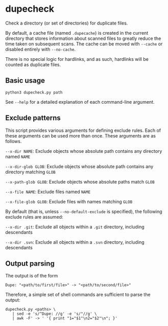 # dupecheck
Check a directory (or set of directories) for duplicate files.

By default, a cache file (named `.dupecache`) is created in the current directory that stores information about scanned files to greatly reduce the time taken on subsequent scans. The cache can be moved with `--cache` or disabled entirely with `--no-cache`.

There is no special logic for hardlinks, and as such, hardlinks will be counted as duplicate files.

## Basic usage

`python3 dupecheck.py path`

See `--help` for a detailed explanation of each command-line argument.

## Exclude patterns

This script provides various arguments for defining exclude rules. Each of these arguments can be used more than once. These arguments are as follows.

`--x-dir NAME`: Exclude objects whose absolute path contains any directory named `NAME`

`--x-dir-glob GLOB`: Exclude objects whose absolute path contains any directory matching `GLOB`

`--x-path-glob GLOB`: Exclude objects whose absolute paths match `GLOB`

`--x-file NAME`: Exclude files named `NAME`

`--x-file-glob GLOB`: Exclude files with names matching `GLOB`

By default (that is, unless `--no-default-exclude` is specified), the following exclude rules are assumed:

`--x-dir .git`: Exclude all objects within a `.git` directory, including descendants

`--x-dir .svn`: Exclude all objects within a `.svn` directory, including descendants

## Output parsing

The output is of the form

```
Dupe: "<path/to/first/file>" -> "<path/to/second/file>"
```

Therefore, a simple set of shell commands are sufficient to parse the output:

```
dupecheck.py <paths> \
   | sed -e 's/^Dupe: //g' -e 's/"//g' \
   | awk -F' -> ' '{ print "1="$1"\n2="$2"\n"; }'
```
